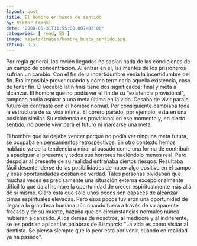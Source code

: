 ```yaml
---
layout: post
title: El hombre en busca de sentido
by: Viktor Frankl
date: '2008-05-31T11:55:00.007+02:00'
categories: [ read, ES ]
image: assets/images/hombre_busca_sentido.jpg
rating: 3.5
---
```


Por regla general, los recién llegados no sabían nada de las condiciones de un campo de concentración. Al entrar en él, las mentes de los prisioneros sufrían un cambio. Con el fin de la incertidumbre venía la incertidumbre del fin. Era imposible prever cuándo y cómo terminaría aquella existencia, caso de tener fin. El vocablo latín finis tiene dos significados: final y meta a alcanzar. El hombre que no podía ver el fin de su "existencia provisional", tampoco podía aspirar a una meta última en la vida. Cesaba de vivir para el futuro en contraste con el hombre normal. Por consiguiente cambiaba toda la estructura de su vida íntima. El obrero parado, por ejemplo, está en una posición similar. Su existencia es provisional en ese momento y, en cierto sentido, no puede vivir para el futuro ni marcarse una meta.
<p/>
El hombre que se dejaba vencer porque no podía ver ninguna meta futura, se ocupaba en pensamientos retrospectivos. En otro contexto hemos hablado ya de la tendencia a mirar al pasado como una forma de contribuir a apaciguar el presente y todos sus horrores haciéndolo menos real. Pero despojar al presente de su realidad entrañaba ciertos riesgos. Resultaba fácil desentenderse de las posibilidades de hacer algo positivo en el campo y esas oportunidades existían de verdad. Tales personas olvidaban que muchas veces es precisamente una situación externa excepcionalmente difícil lo que da al hombre la oportunidad de crecer espiritualmente más allá de sí mismo. Claro está que sólo unos pocos son capaces de alcanzar cimas espirituales elevadas. Pero esos pocos tuvieron una oportunidad de llegar a la grandeza humana aún cuando fuera a través de su aparente fracaso y de su muerte, hazaña que en circunstancias normales nunca hubieran alcanzado. A los demás de nosotros, al mediocre y al indiferente, se les podrían aplicar las palabras de Bismarck: "La vida es como visitar al dentista. Se piensa siempre que lo peor está por venir, cuando en realidad ya ha pasado".

